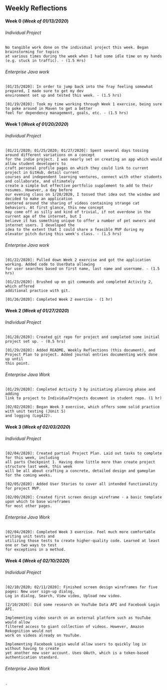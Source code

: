 ## Weekly Reflections

#### Week 0  (*Week of 01/13/2020*)

###### Individual Project
    No tangible work done on the individual project this week. Began brainstorming for topics
    at various times during the week when I had some idle time on my hands (e.g. stuck in traffic). - (1.5 Hrs)

###### Enterprise Java work
    [01/15/2020]: In order to jump back into the fray feeling somewhat prepared, I made sure to get my dev
    environment set up and tested this week. - (1.5 hrs)
    
    [01/19/2020]: Took my time working through Week 1 exercise, being sure to poke around in Maven to get a better
    feel for dependency management, goals, etc. - (1.5 hrs)

#### Week 1 (*Week of 01/20/2020*)

###### Individual Project
    
    [01/21/2020; 01/25/2020; 01/27/2020]: Spent several days tossing around different variations on a concept
    for the indie project. I was nearly set on creating an app which would allow student developers to 
    craft personal profile pages on which they could link to current project in GitHub, detail current
    courses and independent learning ventures, connect with other students and collaborate, and ultimately
    create a simple but effective portfolio supplement to add to their resumes. However, a day before
    our evening class on 1/28/2020, I tossed that idea out the window and decided to make an application
    centered around the sharing of videos containing strange cat behaviors. At first glance, this new concept 
    may come off as silly and kind of trivial, if not overdone in the current age of the internet, but I
    believe it has something unique to offer a number of pet owners and internet users. I developed the
    idea to the extent that I could share a feasible MVP during my elevator pitch during this week's class. - (1.5 hrs)
    

###### Enterprise Java work

    [01/22/2020]: Pulled down Week 2 exercise and got the application working. Added code to UserData allowing
    for user searches based on first name, last name and username. - (1.5 hrs)
    
    [01/23/2020]: Brushed up on git commands and completed Activity 2, which offered
    additional practice with git.
    
    [01/26/2020]: Completed Week 2 exercise - (1 hr) 
    

#### Week 2 (*Week of 01/27/2020*)

###### Individual Project

    [01/28/2020]: Created git repo for project and completed some initial project set up. - (0.5 hrs)

    [01/29/2020]: Added README, Weekly Reflections (this document), and 
    Project Plan to project. Added journal entries documenting work done up until
    this point.
    
###### Enterprise Java Work

    [01/29/2020]: Completed Activity 3 by initiating planning phase and adding
    link to project to IndividualProjects document in student repo. (1 hr)
    
    [02/02/2020]: Began Week 3 exercise, which offers some solid practice with unit testing (JUnit 5) 
    and logging (Log4J2).
    
#### Week 3 (*Week of 02/03/2020*)

###### Individual Project

    [02/04/2020]: Created partial Project Plan. Laid out tasks to complete for this week, including
    all parts Checkpoint 1. Having done little more than create project structure last week, this week
    will be all about crafting a concrete, detailed design and gameplan for the coming weeks.
    
    [02/05/2020]: Added User Stories to cover all intended functionality for project MVP.
    
    [02/09/2020]: Created first screen design wireframe - a basic template upon which to base wireframes 
    for most other pages.
###### Enterprise Java Work

    [02/04/2020]: Completed Week 3 exercise. Feel much more comfortable writing unit tests and
    utilizing those tests to create higher-quality code. Learned at least one or two ways to test
    for exceptions in a method.
    
#### Week 4 (*Week of 02/10/2020*)

###### Individual Project

    [02/10/2020; 02/11/2020]: Finished screen design wireframes for five pages: New user sign-up dialog, 
    Log in dialog, Search, View video, Upload new video.
    
    [2/10/2020]: Did some research on YouTube Data API and Facebook Login API. 
    
    Implementing video search on an external platform such as YouTube would allow 
    filtered access to giant collection of videos. However, Amazon Rekognition would not
    work on videos already on YouTube. 
    
    Implementing Facebook Login would allow users to quickly log in without having to create
    yet another new user account. Uses OAuth, which is a token-based authentication standard.
    
###### Enterprise Java Work

    .    
